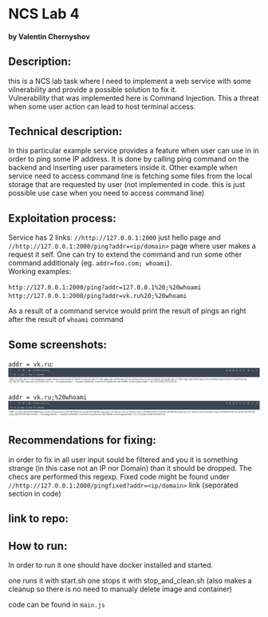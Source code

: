 # NCS Lab 4

#### by Valentin Chernyshov

## Description:

this is a NCS lab task where I need to implement a web service with some vilnerability and provide a possible solution to fix it.  
Vulnerability that was implemented here is Command Injection. This a threat when some user action can lead to host terminal access.

## Technical description:

In this particular example service provides a feature when user can use in in order to ping some IP address. It is done by calling ping command on the backend and inserting user parameters inside it. Other example when service need to access command line is fetching some files from the local storage that are requested by user (not implemented in code. this is just possible use case when you need to access command line)

## Exploitation process:

Service has 2 links: `//http://127.0.0.1:2000` just hello page and `//http://127.0.0.1:2000/ping?addr=<ip/domain>` page where user makes a request it self. One can try to extend the command and run some other command additionaly (eg. `addr=foo.com; whoami`).  
Working examples:

`http://127.0.0.1:2000/ping?addr=127.0.0.1%20;%20whoami`  
`http://127.0.0.1:2000/ping?addr=vk.ru%20;%20whoami`

As a result of a command service would print the result of pings an right after the result of `whoami` command

## Some screenshots:

`addr = vk.ru`:  
![](./n.png)

`addr = vk.ru;%20whoami`
![](./w.png)

## Recommendations for fixing:

in order to fix in all user input sould be filtered and you it is something strange (in this case not an IP nor Domain) than it should be dropped. The checs are performed this regexp. Fixed code might be found under `//http://127.0.0.1:2000/pingfixed?addr=<ip/domain>` link (seporated section in code)

## link to repo:

## How to run:

In order to run it one should have docker installed and started.

one runs it with start.sh
one stops it with stop_and_clean.sh (also makes a cleanup so there is no need to manualy delete image and container)

code can be found in `main.js`
